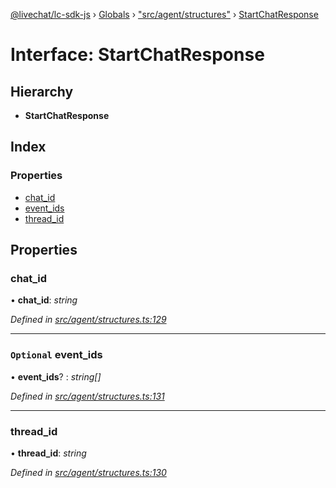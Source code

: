 [@livechat/lc-sdk-js](../README.md) › [Globals](../globals.md) › ["src/agent/structures"](../modules/_src_agent_structures_.md) › [StartChatResponse](_src_agent_structures_.startchatresponse.md)

# Interface: StartChatResponse

## Hierarchy

* **StartChatResponse**

## Index

### Properties

* [chat_id](_src_agent_structures_.startchatresponse.md#chat_id)
* [event_ids](_src_agent_structures_.startchatresponse.md#optional-event_ids)
* [thread_id](_src_agent_structures_.startchatresponse.md#thread_id)

## Properties

###  chat_id

• **chat_id**: *string*

*Defined in [src/agent/structures.ts:129](https://github.com/livechat/lc-sdk-js/blob/d0a32c0/src/agent/structures.ts#L129)*

___

### `Optional` event_ids

• **event_ids**? : *string[]*

*Defined in [src/agent/structures.ts:131](https://github.com/livechat/lc-sdk-js/blob/d0a32c0/src/agent/structures.ts#L131)*

___

###  thread_id

• **thread_id**: *string*

*Defined in [src/agent/structures.ts:130](https://github.com/livechat/lc-sdk-js/blob/d0a32c0/src/agent/structures.ts#L130)*
